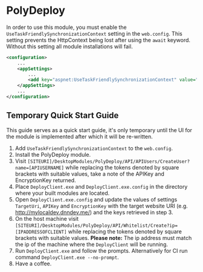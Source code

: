 # PolyDeploy

In order to use this module, you must enable the `UseTaskFriendlySynchronizationContext` setting in the `web.config`. This setting prevents the HttpContext being lost after using the `await` keyword. Without this setting all module installations will fail.

```xml
<configuration>
	...
	<appSettings>
		...
		<add key="aspnet:UseTaskFriendlySynchronizationContext" value="true" />
	</appSettings>
	...
</configuration>
```

## Temporary Quick Start Guide
This guide serves as a quick start guide, it's only temporary until the UI for the module is implemented after which it will be re-written.

1. Add `UseTaskFriendlySynchronizationContext` to the `web.config`.
2. Install the PolyDeploy module.
3. Visit `[SITEURI]/DesktopModules/PolyDeploy/API/APIUsers/CreateUser?name=[APIUSERNAME]` while replacing the tokens denoted by square brackets with suitable values, take a note of the APIKey and EncryptionKey returned.
4. Place `DeployClient.exe` and `DeployClient.exe.config` in the directory where your built modules are located.
5. Open `DeployClient.exe.config` and update the values of settings `TargetUri`, `APIKey` and `EncryptionKey` with the target website URI (e.g. http://mylocaldev.dnndev.me/) and the keys retrieved in step 3.
6. On the host machine visit `[SITEURI]/DesktopModules/PolyDeploy/API/Whitelist/Create?ip=[IPADDRESSOFCLIENT]` while replacing the tokens denoted by square brackets with suitable values. __Please note:__ The ip address must match the ip of the machine where the `DeployClient` will be running.
7. Run `DeployClient.exe` and follow the prompts. Alternatively for CI run command `DeployClient.exe --no-prompt`.
8. Have a coffee.
